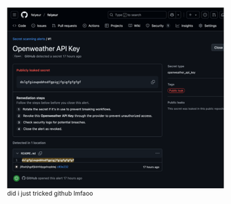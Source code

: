 ![Action needed: Secrets detected in recent commits to feiyeur/feiyeur](/feiyeur_feiyeur.png)
did i just tricked github lmfaoo
